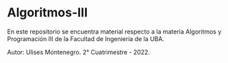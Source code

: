 # Algoritmos-III

En este repositorio se encuentra material respecto a la materia Algoritmos y Programación III de la Facultad de Ingeniería de la UBA.

Autor: Ulises Montenegro.
2° Cuatrimestre - 2022.

